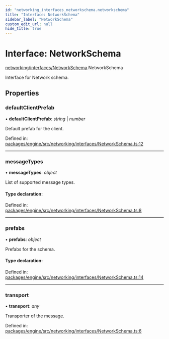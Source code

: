 ```yaml
---
id: "networking_interfaces_networkschema.networkschema"
title: "Interface: NetworkSchema"
sidebar_label: "NetworkSchema"
custom_edit_url: null
hide_title: true
---
```


# Interface: NetworkSchema

[networking/interfaces/NetworkSchema](../modules/networking_interfaces_networkschema.md).NetworkSchema

Interface for Network schema.

## Properties

### defaultClientPrefab

• **defaultClientPrefab**: *string* \| *number*

Default prefab for the client.

Defined in: [packages/engine/src/networking/interfaces/NetworkSchema.ts:12](https://github.com/xr3ngine/xr3ngine/blob/716a06460/packages/engine/src/networking/interfaces/NetworkSchema.ts#L12)

___

### messageTypes

• **messageTypes**: *object*

List of supported message types.

#### Type declaration:

Defined in: [packages/engine/src/networking/interfaces/NetworkSchema.ts:8](https://github.com/xr3ngine/xr3ngine/blob/716a06460/packages/engine/src/networking/interfaces/NetworkSchema.ts#L8)

___

### prefabs

• **prefabs**: *object*

Prefabs for the schema.

#### Type declaration:

Defined in: [packages/engine/src/networking/interfaces/NetworkSchema.ts:14](https://github.com/xr3ngine/xr3ngine/blob/716a06460/packages/engine/src/networking/interfaces/NetworkSchema.ts#L14)

___

### transport

• **transport**: *any*

Transporter of the message.

Defined in: [packages/engine/src/networking/interfaces/NetworkSchema.ts:6](https://github.com/xr3ngine/xr3ngine/blob/716a06460/packages/engine/src/networking/interfaces/NetworkSchema.ts#L6)
